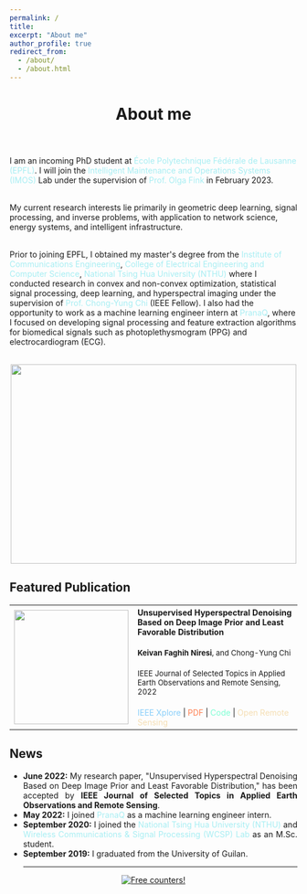 ```yaml
---
permalink: /
title:
excerpt: "About me"
author_profile: true
redirect_from:
  - /about/
  - /about.html
---
```


<header class="post-header">
<h1 class="post-title">About me</h1>
</header>



<p align="justify">

I am an incoming PhD student at <a href="https://www.epfl.ch/en/" target="\_blank" style="color: #A7EEF3; text-decoration:none">  École Polytechnique Fédérale de Lausanne (EPFL)</a>. I will join the <a href="https://www.epfl.ch/labs/imos/" target="\_blank" style="color: #A7EEF3; text-decoration:none">  Intelligent Maintenance and Operations Systems (IMOS)</a> Lab under the supervision of <a href="https://people.epfl.ch/olga.fink?lang=en" target="\_blank" style="color: #A7EEF3; text-decoration:none">  Prof. Olga Fink </a> in February 2023. <br> <br>

My current research interests lie primarily in geometric deep learning, signal processing, and inverse problems, with application to network science, energy systems, and intelligent infrastructure.<br> <br>

Prior to joining EPFL, I obtained my master's degree from the <a href="http://www.com.nthu.edu.tw/index.php?Lang=en" target="\_blank" style="color: #A7EEF3; text-decoration:none">  Institute of Communications Engineering</a>, <a href="https://eecs-en.site.nthu.edu.tw/" target="\_blank" style="color: #A7EEF3; text-decoration:none">  College of Electrical Engineering and Computer Science</a>, <a href="https://nthu-en.site.nthu.edu.tw/" target="\_blank" style="color: #A7EEF3; text-decoration:none">  National Tsing Hua University (NTHU)</a> where I conducted research in convex and non-convex optimization, statistical signal processing, deep learning, and hyperspectral imaging under the supervision of <a href="https://scholar.google.com.tw/citations?user=QzDAeT8AAAAJ&hl=en" target="\_blank" style="color: #A7EEF3; text-decoration:none">  Prof. Chong-Yung Chi</a> (IEEE Fellow). I also had the opportunity to work as a machine learning engineer intern at <a href="https://pranaq.com/" target="\_blank" style="color: #A7EEF3; text-decoration:none">  PranaQ</a>, where I focused on developing signal processing and feature extraction algorithms for biomedical signals such as photoplethysmogram (PPG) and electrocardiogram (ECG). <br> <br>
  

<p align="center">
  <img width="500" height="349" src="https://user-images.githubusercontent.com/107177894/210242316-5e13ec32-3793-4a84-a68f-8e390cec11fa.png">
</p>
 
 
<div class="Featured Publications">
<h2>Featured Publication</h2>

<table style="width:100%">
  <tr>
    <th>
      <img src="https://user-images.githubusercontent.com/107177894/210262130-f198ea57-8950-4500-896d-0935d66b67d2.gif" width="200"/>
    </th>
    <th style="text-align:left">
             <span style="font-size:14px">Unsupervised Hyperspectral Denoising Based on Deep Image Prior and Least Favorable Distribution</span><br><br>
            <span style="font-size:13px">Keivan Faghih Niresi<span style="font-weight:normal">, and Chong-Yung Chi</span></span><br><br>
     <span style="font-weight:normal;font-size:13px">IEEE Journal of Selected Topics in Applied Earth Observations and Remote Sensing, 2022</span><br><br>
 <span style="font-weight:normal;font-size:14px"><i class="fa fa-file" style="color:LightSkyBlue"></i> <a href="https://ieeexplore.ieee.org/document/9813381" style="color: LightSkyBlue; text-decoration:none;" target="\_blank">IEEE Xplore</a> | <i class="fas fa-file-pdf" style="color:Coral"></i> <a href="https://ieeexplore.ieee.org/stamp/stamp.jsp?tp=&arnumber=9813381" style="color: Coral; text-decoration:none;" target="\_blank">PDF</a> | <i class="fab fa-github" style="color:Aquamarine"></i> <a href="https://github.com/Keiv4n/HLF-DIP" style="color: Aquamarine; text-decoration:none;" target="\_blank">Code</a> | <i class="fas fa-globe" style="color:Wheat"></i> <a href="https://openremotesensing.net/knowledgebase/unsupervised-hyperspectral-denoising-based-on-deep-image-prior-and-least-favorable-distribution/" style="color:Wheat; text-decoration:none;" target="\_blank">Open Remote Sensing</a></span>
    </th>
  </tr>    
</table>
  
 </div>

<div class="News">
<h2>News</h2>
        <ul>
          <li align="justify"><b>June 2022:</b> My research paper, "Unsupervised Hyperspectral Denoising Based on Deep Image Prior and Least Favorable Distribution,"
has been accepted by <b>IEEE Journal of Selected Topics in Applied Earth Observations and Remote Sensing</b>. </li>
          <li align="justify"><b>May 2022:</b> I joined <a href="https://pranaq.com/" style="color: #A7EEF3; text-decoration:none;" target="\_blank">PranaQ</a> as a machine learning engineer intern. </li>
          <li align="justify"><b>September 2020:</b> I joined the <a href="https://nthu-en.site.nthu.edu.tw/" style="color: #A7EEF3; text-decoration:none;" target="\_blank">National Tsing Hua University (NTHU)</a> and <a href="https://www.ee.nthu.edu.tw/cychi/index.php" style="color: #A7EEF3; text-decoration:none;" target="\_blank">Wireless Communications &amp; Signal Processing (WCSP) Lab</a> as an M.Sc. student. </li>
          <li align="justify"><b>September 2019:</b> I graduated from the University of Guilan. </li>
          


          
<hr/>
</ul>
</div>
 

  <p align="center">
 <a href="https://info.flagcounter.com/Ymmo"><img src="https://s11.flagcounter.com/count2/Ymmo/bg_252A34/txt_FFFFFF/border_252A34/columns_6/maxflags_250/viewers_3/labels_0/pageviews_0/flags_0/percent_0/" alt="Free counters!" border="0"></a>
    </p>
